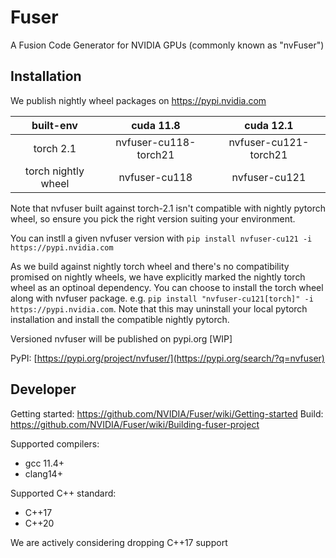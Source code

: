 # Fuser

A Fusion Code Generator for NVIDIA GPUs (commonly known as "nvFuser")

## Installation

We publish nightly wheel packages on https://pypi.nvidia.com

built-env | cuda 11.8 | cuda 12.1
:---: | :---: | :---:
torch 2.1 | nvfuser-cu118-torch21 | nvfuser-cu121-torch21
torch nightly wheel | nvfuser-cu118 | nvfuser-cu121

Note that nvfuser built against torch-2.1 isn't compatible with nightly pytorch wheel, so ensure you pick the right version suiting your environment.

You can instll a given nvfuser version with `pip install nvfuser-cu121 -i https://pypi.nvidia.com`

As we build against nightly torch wheel and there's no compatibility promised on nightly wheels, we have explicitly marked the nightly torch wheel as an optinoal dependency. You can choose to install the torch wheel along with nvfuser package. e.g.
`pip install "nvfuser-cu121[torch]" -i https://pypi.nvidia.com`.
Note that this may uninstall your local pytorch installation and install the compatible nightly pytorch.

Versioned nvfuser will be published on pypi.org [WIP]

PyPI: [https://pypi.org/project/nvfuser/](https://pypi.org/search/?q=nvfuser)


## Developer

Getting started: https://github.com/NVIDIA/Fuser/wiki/Getting-started
Build: https://github.com/NVIDIA/Fuser/wiki/Building-fuser-project

Supported compilers:
- gcc 11.4+
- clang14+

Supported C++ standard:
- C++17
- C++20

We are actively considering dropping C++17 support
